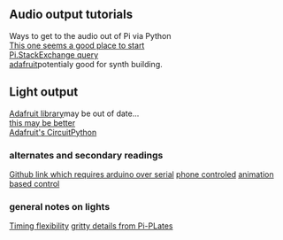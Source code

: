 ## Audio output tutorials
Ways to get to the audio out of Pi via Python  
[This one seems a good place to start](https://www.dexterindustries.com/howto/make-your-raspberry-pi-speak/)  
[Pi.StackExchange query](https://raspberrypi.stackexchange.com/questions/7088/playing-audio-files-with-python)  
[adafruit](https://learn.adafruit.com/playing-sounds-and-using-buttons-with-raspberry-pi/code)potentialy good for synth building.  

## Light output

[Adafruit library](https://learn.adafruit.com/neopixels-on-raspberry-pi/overview)may be out of date...  
[this may be better](http://frederickvandenbosch.be/?p=1014)  
[Adafruit's CircuitPython](http://circuitpython.readthedocs.io/en/2.x/docs/esp8266/tutorial/neopixel.html)

### alternates and secondary readings
[Github link which requires arduino over serial](https://github.com/mdaffin/PyNeoPixel)
[phone controled](https://www.hackster.io/luigifcerfeda/control-adafruit-neopixels-using-python-and-jqwidgets-89c653)
[animation based control](https://learn.adafruit.com/circuit-playground-neoanim-using-bitmaps-to-animate-neopixels?view=all)

### general notes on lights
[Timing flexibility](https://wp.josh.com/2014/05/13/ws2812-neopixels-are-not-so-finicky-once-you-get-to-know-them/)
[gritty details from Pi-PLates](http://pi-plates.com/the-problem-with-neopixels/)
